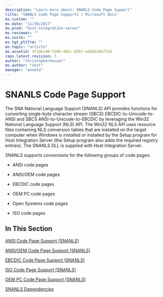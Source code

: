 ```yaml
---
description: "Learn more about: SNANLS Code Page Support"
title: "SNANLS Code Page Support2 | Microsoft Docs"
ms.custom: ""
ms.date: "11/30/2017"
ms.prod: "host-integration-server"
ms.reviewer: ""
ms.suite: ""
ms.tgt_pltfrm: ""
ms.topic: "article"
ms.assetid: 3f3dec40-5306-405c-82bf-ed163266f7a3
caps.latest.revision: 3
author: "christopherhouser"
ms.author: "test"
manager: "anneta"
---
```

# SNANLS Code Page Support
The SNA National Language Support (SNANLS) API provides functions for converting single-byte character stream (SBCS) EBCDIC-to-Unicode-to-ANSI and SBCS ANSI-to-Unicode-to-EBCDIC by leveraging the Win32 National Language Support (NLS) API. The Win32 NLS API uses resource files containing NLS conversion tables that are installed on the target computer when Windows is installed or installed by the Setup program for Host Integration Server (the Setup program also adds the required registry entries). The SNANLS DLL is supplied with Host Integration Server.  
  
 SNANLS supports conversions for the following groups of code pages:  
  
-   ANSI code pages  
  
-   ANSI/OEM code pages  
  
-   EBCDIC code pages  
  
-   OEM PC code pages  
  
-   Open Systems code pages  
  
-   ISO code pages  
  
## In This Section  
 [ANSI Code Page Support (SNANLS)](../core/ansi-code-page-support-snanls-2.md)  
  
 [ANSI/OEM Code Page Support (SNANLS)](../core/ansi-oem-code-page-support-snanls-1.md)  
  
 [EBCDIC Code Page Support (SNANLS)](../core/ebcdic-code-page-support-snanls-1.md)  
  
 [ISO Code Page Support (SNANLS)](../core/iso-code-page-support-snanls-1.md)  
  
 [OEM PC Code Page Support (SNANLS)](../core/oem-pc-code-page-support-snanls-1.md)  
  
 [SNANLS Dependencies](../core/snanls-dependencies2.md)
